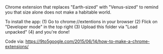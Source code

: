 Chrome extension that replaces "Earth-sized" with "Venus-sized" to remind you that size alone does not make a habitable world. 

To install the app:
(1) Go to chrome://extentions in your browser
(2) Flick on "Developer mode" in the top right
(3) Upload this folder via "Load unpacked"
(4) and you're done!

Code via: https://9to5google.com/2015/06/14/how-to-make-a-chrome-extensions/
